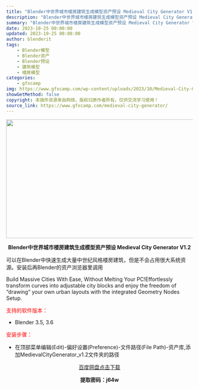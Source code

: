 ```yaml
---
title: "Blender中世界城市楼房建筑生成模型资产预设 Medieval City Generator V1.2"
description: "Blender中世界城市楼房建筑生成模型资产预设 Medieval City Generator V1.2 可以在Blender中快速生成大量中世纪风格楼房建筑，但是不会占用很大系统资源。安装后再Bl..."
summary: "Blender中世界城市楼房建筑生成模型资产预设 Medieval City Generator V1.2 可以在Blender中快速生成大量中世纪风格楼房建筑，但是不会占用很大系统资源。安装后再Bl..."
date: 2023-10-25 00:00:00
updated: 2023-10-25 00:00:00
author: blenderit
tags: 
    - Blender模型
    - Blender资产
    - Blender预设
    - 建筑模型
    - 楼房模型
categories:
    - gfxcamp
img: https://www.gfxcamp.com/wp-content/uploads/2023/10/Medieval-City-Generator.jpg
showGetMethod: false
copyright: 本插件资源来自网络，版权归原作者所有，仅供交流学习使用！
source_link: https://www.gfxcamp.com/medieval-city-generator/
---
```

<div><p><img decoding="async" class="aligncenter size-full wp-image-115980" src="https://www.gfxcamp.com/wp-content/uploads/2023/10/Medieval-City-Generator.jpg" data-src="https://www.gfxcamp.com/wp-content/uploads/2023/10/Medieval-City-Generator.jpg" alt="" width="640" height="320" data-srcset="https://www.gfxcamp.com/wp-content/uploads/2023/10/Medieval-City-Generator.jpg 640w, https://www.gfxcamp.com/wp-content/uploads/2023/10/Medieval-City-Generator-150x75.jpg 150w" data-sizes="(max-width: 640px) 100vw, 640px"></p><p style="text-align: center;"><strong>Blender中世界城市楼房建筑生成模型资产预设 Medieval City Generator V1.2</strong></p><p>可以在Blender中快速生成大量中世纪风格楼房建筑，但是不会占用很大系统资源。安装后再Blender的资产浏览器里调用</p><p>Build Massive Cities With Ease, Without Melting Your PC!Effortlessly transform curves into adjustable city blocks and enjoy the freedom of “drawing” your own urban layouts with the integrated Geometry Nodes Setup.</p><p style="text-align: left;"><span style="color: #ff0000;">支持的软件版本：</span></p><ul>
<li style="text-align: left;">Blender 3.5, 3.6</li>
</ul><p style="text-align: left;"><span style="color: #ff0000;">安装步骤：</span></p><ul>
<li>在顶部菜单编辑(Edit)-偏好设置(Preference)-文件路径(File Path)-资产库,添加MedievalCityGenerator_v1.2文件夹的路径</li>
</ul><p style="text-align: center;"><a class="maxbutton-3 maxbutton maxbutton-baidu" target="_blank" rel="noopener" href="https://pan.baidu.com/s/1OB1voxjfalZDB-x5b0qmoQ?pwd=j64w"><span class="mb-text">百度网盘点击下载</span></a></p><p style="text-align: center;"><strong>提取密码：j64w</strong></p></div>
